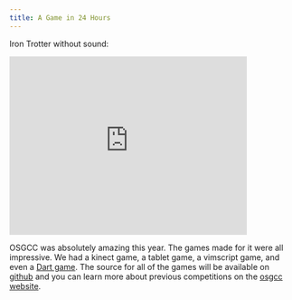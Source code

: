 ```yaml
---
title: A Game in 24 Hours
---
```


Iron Trotter without sound: 

<iframe width="420" height="315" src="http://www.youtube.com/embed/WsWhWeWthAE?rel=0" frameborder="0" class="center"allowfullscreen></iframe>

OSGCC was absolutely amazing this year. The games made for it were all impressive. We had a kinect game, a tablet game, a vimscript game, and even a [Dart game](http://koios.co/dmfd/). The source for all of the games will be available on [github](https://github.com/organizations/osgcc) and you can learn more about previous competitions on the [osgcc website](http://osgcc.org/).
